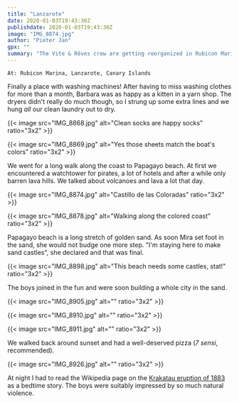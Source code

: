 ```yaml
---
title: "Lanzarote"
date: 2020-01-03T19:43:30Z
publishdate: 2020-01-03T19:43:30Z
image: "IMG_8874.jpg"
author: "Pieter Jan"
gpx: ""
summary: "The Vite & Rêves crew are getting reorganized in Rubicon Marina and take a long walk along the south coast of Lanzarote."
---
```


`At: Rubicon Marina, Lanzarote, Canary Islands`

Finally a place with washing machines! After having to miss washing clothes for more than a month, Barbara was as happy as a kitten in a yarn shop. The dryers didn't really do much though, so I strung up some extra lines and we hung _all_ our clean laundry out to dry.

{{< image src="IMG_8868.jpg" alt="Clean socks are happy socks" ratio="3x2" >}}

{{< image src="IMG_8869.jpg" alt="Yes those sheets match the boat's colors" ratio="3x2" >}}

We went for a long walk along the coast to Papagayo beach. At first we encountered a watchtower for pirates, a lot of hotels and after a while only barren lava hills. We talked about volcanoes and lava a lot that day.

{{< image src="IMG_8874.jpg" alt="Castillo de las Coloradas" ratio="3x2" >}}

{{< image src="IMG_8878.jpg" alt="Walking along the colored coast" ratio="3x2" >}}

Papagayo beach is a long stretch of golden sand. As soon Mira set foot in the sand, she would not budge one more step. "I'm staying here to make sand castles", she declared and that was final.

{{< image src="IMG_8898.jpg" alt="This beach needs some castles, stat!" ratio="3x2" >}}

The boys joined in the fun and were soon building a whole city in the sand.

{{< image src="IMG_8905.jpg" alt="" ratio="3x2" >}}

{{< image src="IMG_8910.jpg" alt="" ratio="3x2" >}}

{{< image src="IMG_8911.jpg" alt="" ratio="3x2" >}}

We walked back around sunset and had a well-deserved pizza (_7 sensi_, recommended).

{{< image src="IMG_8926.jpg" alt="" ratio="3x2" >}}

At night I had to read the Wikipedia page on the [Krakatau eruption of 1883](https://en.wikipedia.org/wiki/1883_eruption_of_Krakatoa) as a bedtime story. The boys were suitably impressed by so much natural violence.
